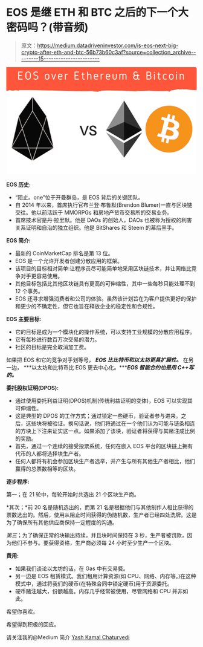 # EOS 是继 ETH 和 BTC 之后的下一个大密码吗？(带音频)

> 原文：<https://medium.datadriveninvestor.com/is-eos-next-big-crypto-after-eth-and-btc-56b73b60c3af?source=collection_archive---------15----------------------->

![](img/64a0a098f8bf9313633fa038a84f75dc.png)

**EOS 历史:**

*   “阻止。one”位于开曼群岛，是 EOS 背后的关键团队。
*   自 2014 年以来，首席执行官布兰登·布鲁默(Brendon Blumer)一直与区块链交往。他以前活跃于 MMORPGs 和房地产货币交易所的交易业务。
*   首席技术官是丹·拉里默。他是 DAOs 的创始人，DAOs 也被称为授权的利害关系证明和自治的独立组织。他是 BitShares 和 Steem 的幕后黑手。

**EOS 简介:**

*   最新的 CoinMarketCap 排名是第 13 位。
*   EOS 是一个允许开发者创建分散应用的框架。
*   该项目的目标相对简单:让程序员尽可能简单地采用区块链技术，并让网络比竞争对手更容易使用。
*   其他目标包括比其他区块链具有更高的可伸缩性，其中一些每秒只能处理不到 12 个事务。
*   EOS 还寻求增强消费者和公司的体验。虽然该计划旨在为客户提供更好的保护和更少的不确定性，但它也旨在释放企业的稳定性和合规性。

**EOS 主要目标:**

*   它的目标是成为一个模块化的操作系统，可以支持工业规模的分散应用程序。
*   它有每秒进行数百万次交易的潜力。
*   社区的目标是完全取消加工费。

如果把 EOS 和它的竞争对手划等号， ***EOS 比比特币和以太坊更具扩展性。*** 在另一边， ***以太坊和比特币比 EOS 更去中心化。******EOS 智能合约也是用 C++写的。***

**委托股权证明(DPOS):**

*   通过使用委托利益证明(DPOS)机制(传统利益证明的变体)，EOS 可以实现其可伸缩性。
*   这是典型的 DPOS 的工作方式；通过锁定一些硬币，验证者参与进来。之后，这些块将被验证。换句话说，他们将通过在一个他们认为可能与链条相连的方块上下注来证实这一点。如果添加了该块，验证者将获得与其赌注成比例的奖励。
*   首先，通过一个连续的接受投票系统，任何在嵌入 EOS 平台的区块链上拥有代币的人都将选择块生产者。
*   任何人都将有机会参加区块生产者选举，并产生与所有其他生产者相比，他们赢得的总票数相等的区块。

**逐步程序:**

第一；在 21 轮中，每轮开始时共选出 21 个区块生产商。

*其次；*前 20 名是随机选出的，而第 21 名是根据他们与其他制作人相比获得的票数选出的。然后，使用从阻止时间获得的伪随机数，生产者已经四处洗牌。这是为了确保所有其他供应商保持一定程度的沟通。

*第三*；为了确保正常的块输出持续，并且块时间保持在 3 秒，生产者被罚款，因为他们不参与。要获得资格，生产商必须每 24 小时至少生产一个区块。

**费用:**

*   如果我们谈论以太坊的话，在 Gas 中有交易费。
*   另一边是 EOS 租赁模式。我们租用计算资源(如 CPU、网络、内存等。)在这种模式中，通过将我们的硬币(在特殊合同中锁定硬币)用于资源委托。
*   硬币赌注越大，份额越高。内存几乎经常被使用，尽管网络和 CPU 并非如此。

希望你喜欢。

希望得到积极的回应。

请关注我的@Medium 简介 [Yash Kamal Chaturvedi](https://yashkamalchaturvedi.medium.com/)